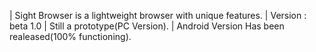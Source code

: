| Sight Browser is a lightweight browser with unique features.
| Version : beta 1.0
| Still a prototype(PC Version).
| Android Version Has been realeased(100% functioning).
